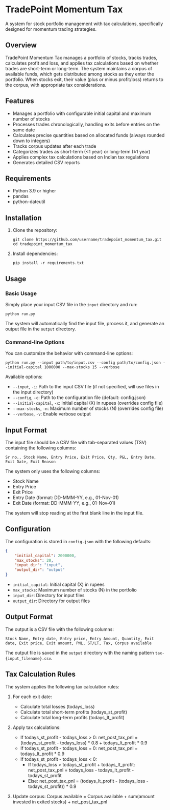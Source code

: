 # TradePoint Momentum Tax

A system for stock portfolio management with tax calculations, specifically designed for momentum trading strategies.

## Overview

TradePoint Momentum Tax manages a portfolio of stocks, tracks trades, calculates profit and loss, and applies tax calculations based on whether trades are short-term or long-term. The system maintains a corpus of available funds, which gets distributed among stocks as they enter the portfolio. When stocks exit, their value (plus or minus profit/loss) returns to the corpus, with appropriate tax considerations.

## Features

- Manages a portfolio with configurable initial capital and maximum number of stocks
- Processes trades chronologically, handling exits before entries on the same date
- Calculates precise quantities based on allocated funds (always rounded down to integers)
- Tracks corpus updates after each trade
- Categorizes trades as short-term (<1 year) or long-term (≥1 year)
- Applies complex tax calculations based on Indian tax regulations
- Generates detailed CSV reports

## Requirements

- Python 3.9 or higher
- pandas
- python-dateutil

## Installation

1. Clone the repository:
   ```
   git clone https://github.com/username/tradepoint_momentum_tax.git
   cd tradepoint_momentum_tax
   ```

2. Install dependencies:
   ```
   pip install -r requirements.txt
   ```

## Usage

### Basic Usage

Simply place your input CSV file in the `input` directory and run:

```
python run.py
```

The system will automatically find the input file, process it, and generate an output file in the `output` directory.

### Command-line Options

You can customize the behavior with command-line options:

```
python run.py --input path/to/input.csv --config path/to/config.json --initial-capital 1000000 --max-stocks 15 --verbose
```

Available options:
- `--input`, `-i`: Path to the input CSV file (if not specified, will use files in the input directory)
- `--config`, `-c`: Path to the configuration file (default: config.json)
- `--initial-capital`, `-x`: Initial capital (X) in rupees (overrides config file)
- `--max-stocks`, `-n`: Maximum number of stocks (N) (overrides config file)
- `--verbose`, `-v`: Enable verbose output

## Input Format

The input file should be a CSV file with tab-separated values (TSV) containing the following columns:

```
Sr no., Stock Name, Entry Price, Exit Price, Qty, P&L, Entry Date, Exit Date, Exit Reason
```

The system only uses the following columns:
- Stock Name
- Entry Price
- Exit Price
- Entry Date (format: DD-MMM-YY, e.g., 01-Nov-01)
- Exit Date (format: DD-MMM-YY, e.g., 01-Nov-01)

The system will stop reading at the first blank line in the input file.

## Configuration

The configuration is stored in `config.json` with the following defaults:

```json
{
    "initial_capital": 2000000,
    "max_stocks": 20,
    "input_dir": "input",
    "output_dir": "output"
}
```

- `initial_capital`: Initial capital (X) in rupees
- `max_stocks`: Maximum number of stocks (N) in the portfolio
- `input_dir`: Directory for input files
- `output_dir`: Directory for output files

## Output Format

The output is a CSV file with the following columns:

```
Stock Name, Entry date, Entry price, Entry Amount, Quantity, Exit date, Exit price, Exit amount, PNL, ST/LT, Tax, Corpus available
```

The output file is saved in the `output` directory with the naming pattern `tax-{input_filename}.csv`.

## Tax Calculation Rules

The system applies the following tax calculation rules:

1. For each exit date:
   - Calculate total losses (todays_loss)
   - Calculate total short-term profits (todays_st_profit)
   - Calculate total long-term profits (todays_lt_profit)

2. Apply tax calculations:
   - If todays_st_profit - todays_loss > 0:
     net_post_tax_pnl = (todays_st_profit - todays_loss) * 0.8 + todays_lt_profit * 0.9
   - If todays_st_profit - todays_loss = 0:
     net_post_tax_pnl = todays_lt_profit * 0.9
   - If todays_st_profit - todays_loss < 0:
     - If todays_loss > todays_st_profit + todays_lt_profit:
       net_post_tax_pnl = todays_loss - todays_lt_profit - todays_st_profit
     - Else:
       net_post_tax_pnl = (todays_lt_profit - (todays_loss - todays_st_profit)) * 0.9

3. Update corpus: Corpus available = Corpus available + sum(amount invested in exited stocks) + net_post_tax_pnl 